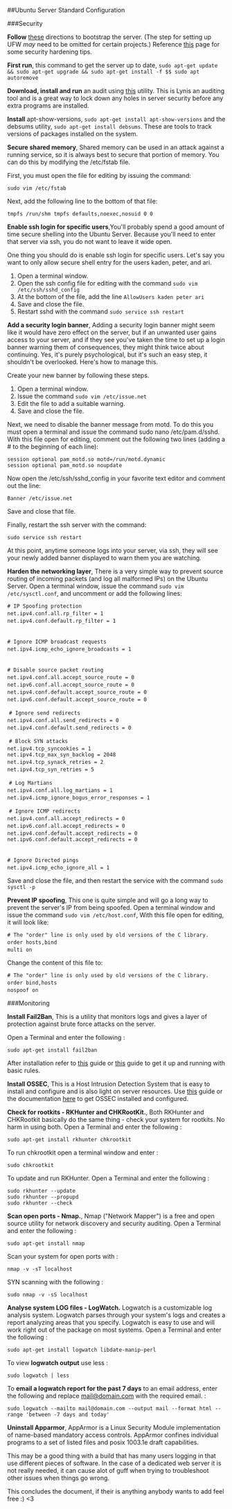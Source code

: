 ##Ubuntu Server Standard Configuration

###Security

**Follow** [these](https://www.digitalocean.com/community/tutorials/initial-server-setup-with-ubuntu-16-04) directions to bootstrap the server. (The step for setting up UFW _may_ need to be omitted for certain projects.)  Reference [this](https://www.digitalocean.com/community/tutorials/7-security-measures-to-protect-your-servers) page for some security hardening tips.  

**First run**, this command to get the server up to date, `sudo apt-get update && sudo apt-get upgrade && sudo apt-get install -f $$ sudo apt autoremove`  

**Download, install and run** an audit using [this](https://github.com/CISOfy/lynis) utility. This is Lynis an auditing tool and is a great way to lock down any holes in server security before any extra programs are installed.  

**Install** apt-show-versions, `sudo apt-get install apt-show-versions` and the debsums utility, `sudo apt-get install debsums`. These are tools to track versions of packages installed on the system.    

**Secure shared memory**, Shared memory can be used in an attack against a running service, so it is always best to secure that portion of memory. You can do this by modifying the /etc/fstab file.  


First, you must open the file for editing by issuing the command:  

`sudo vim /etc/fstab`  

Next, add the following line to the bottom of that file:  

`tmpfs /run/shm tmpfs defaults,noexec,nosuid 0 0`  

**Enable ssh login for specific users**,You'll probably spend a good amount of time secure shelling into the Ubuntu Server. Because you'll need to enter that server via ssh, you do not want to leave it wide open.  

One thing you should do is enable ssh login for specific users. Let's say you want to only allow secure shell entry for the users kaden, peter, and ari.  

1. Open a terminal window.
2. Open the ssh config file for editing with the command `sudo vim /etc/ssh/sshd_config`  
3. At the bottom of the file, add the line `AllowUsers kaden peter ari`  
4. Save and close the file.  
5. Restart sshd with the command `sudo service ssh restart`  

**Add a security login banner**, Adding a security login banner might seem like it would have zero effect on the server, but if an unwanted user gains access to your server, and if they see you've taken the time to set up a login banner warning them of consequences, they might think twice about continuing. Yes, it's purely psychological, but it's such an easy step, it shouldn't be overlooked. Here's how to manage this.  

Create your new banner by following these steps.  

1. Open a terminal window.  
2. Issue the command `sudo vim /etc/issue.net`  
3. Edit the file to add a suitable warning.  
4. Save and close the file.  

Next, we need to disable the banner message from motd. To do this you must open a terminal and issue the command sudo nano /etc/pam.d/sshd. With this file open for editing, comment out the following two lines (adding a # to the beginning of each line):  

`session optional pam_motd.so motd=/run/motd.dynamic`  
`session optional pam_motd.so noupdate`  

Now open the /etc/ssh/sshd_config in your favorite text editor and comment out the line:  

`Banner /etc/issue.net`  


Save and close that file.  

Finally, restart the ssh server with the command:  


`sudo service ssh restart`  

At this point, anytime someone logs into your server, via ssh, they will see your newly added banner displayed to warn them you are watching.  

**Harden the networking layer**, There is a very simple way to prevent source routing of incoming packets (and log all malformed IPs) on the Ubuntu Server. Open a terminal window, issue the command `sudo vim /etc/sysctl.conf`, and uncomment or add the following lines:  

`# IP Spoofing protection`  
​`net.ipv4.conf.all.rp_filter = 1`  
​`net.ipv4.conf.default.rp_filter = 1`  
​

​`# Ignore ICMP broadcast requests`  
​`net.ipv4.icmp_echo_ignore_broadcasts = 1`  
​

​`# Disable source packet routing`  
​`net.ipv4.conf.all.accept_source_route = 0`  
​`net.ipv6.conf.all.accept_source_route = 0`  
​`net.ipv4.conf.default.accept_source_route = 0`  
​`net.ipv6.conf.default.accept_source_route = 0`  

​
`​# Ignore send redirects`  
​`net.ipv4.conf.all.send_redirects = 0`  
​`net.ipv4.conf.default.send_redirects = 0`  

​
​`# Block SYN attacks`  
​`net.ipv4.tcp_syncookies = 1`  
`​net.ipv4.tcp_max_syn_backlog = 2048`  
​`net.ipv4.tcp_synack_retries = 2`  
​`net.ipv4.tcp_syn_retries = 5`  

​
​`# Log Martians`  
​`net.ipv4.conf.all.log_martians = 1`  
​`net.ipv4.icmp_ignore_bogus_error_responses = 1`  

​
​`# Ignore ICMP redirects`  
​`net.ipv4.conf.all.accept_redirects = 0`  
​`net.ipv6.conf.all.accept_redirects = 0`  
​`net.ipv4.conf.default.accept_redirects = 0`  
`​net.ipv6.conf.default.accept_redirects = 0`  
​

​`# Ignore Directed pings`  
​`net.ipv4.icmp_echo_ignore_all = 1`  


Save and close the file, and then restart the service with the command `sudo sysctl -p`  

**Prevent IP spoofing**, This one is quite simple and will go a long way to prevent the server's IP from being spoofed. Open a terminal window and issue the command `sudo vim /etc/host.conf`, With this file open for editing, it will look like:  

`# The "order" line is only used by old versions of the C library.`  
​`order hosts,bind`  
​`multi on`  

Change the content of this file to:  

`# The "order" line is only used by old versions of the C library.`  
​`order bind,hosts`  
​`nospoof on`  


###Monitoring  

**Install Fail2Ban**, This is a utility that monitors logs and gives a layer of protection against brute force attacks on the server.  


Open a Terminal and enter the following :  

`sudo apt-get install fail2ban`  

After installation refer to [this](https://chasmathis.com/2017/10/28/fail2ban-ubuntu-16-04/) guide or [this](https://www.booleanworld.com/protecting-ssh-fail2ban/) guide to get it up and running with basic rules.  


**Install OSSEC**, This is a Host Intrusion Detection System that is easy to install and configure and is also light on server resources. Use [this](https://2code-monte.co.uk/2017/11/05/install-ossec-on-ubuntu-16-04-to-monitor-multiple-servers/) guide or the documentation [here](https://www.ossec.net/docs/manual/installation/index.html) to get OSSEC installed and configured.  

**Check for rootkits - RKHunter and CHKRootKit.**, Both RKHunter and CHKRootkit basically do the same thing - check your system for rootkits. No harm in using both. Open a Terminal and enter the following :  

`sudo apt-get install rkhunter chkrootkit`  


To run chkrootkit open a terminal window and enter :  

`sudo chkrootkit`  

To update and run RKHunter. Open a Terminal and enter the following :  

`sudo rkhunter --update`  
`sudo rkhunter --propupd`  
`sudo rkhunter --check`  

**Scan open ports - Nmap.**, Nmap ("Network Mapper") is a free and open source utility for network discovery and security auditing. Open a Terminal and enter the following :  

`sudo apt-get install nmap`  

Scan your system for open ports with :  

`nmap -v -sT localhost`  

SYN scanning with the following :  

`sudo nmap -v -sS localhost`  

**Analyse system LOG files - LogWatch.** Logwatch is a customizable log analysis system. Logwatch parses through your system's logs and creates a report analyzing areas that you specify. Logwatch is easy to use and will work right out of the package on most systems. Open a Terminal and enter the following :  

`sudo apt-get install logwatch libdate-manip-perl`  

To view **logwatch output** use less :  

`sudo logwatch | less`  


To **email a logwatch report for the past 7 days** to an email address, enter the following and replace mail@domain.com with the required email. :  

`sudo logwatch --mailto mail@domain.com --output mail --format html --range 'between -7 days and today'`  

**Uninstall Apparmor**, AppArmor is a Linux Security Module implementation of name-based mandatory access controls. AppArmor confines individual programs to a set of listed files and posix 1003.1e draft capabilities.  

This may be a good thing with a build that has many users logging in that use different pieces of software. In the case of a dedicated web server it is not really needed, it can cause alot of guff when trying to troubleshoot other issues when things go wrong.

This concludes the document, if their is anything anybody wants to add feel free :) <3












































